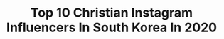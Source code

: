 ---
title: Top 10 Christian Instagram Influencers In South Korea In 2020
description: >-
  Find top christian Instagram influencers in South Korea in 2020. Most popular hashtags: #kimbokyung #day #jungyonghwa #vogueexclusive.
platform: Instagram
profiles:
  - username: "christiansgallery"
    fullname: >-
      christiansgallery
    location: "South Korea"
    followers: 12175
    engagement: 2128
    commentsToLikes: 0.005308
    id: ck9wfs3zrqah60j78lhhq1iaj
    verified: false
    hashtags: ""
  - username: "come2david"
    fullname: >-
      정준구
    location: "South Korea"
    followers: 291024
    engagement: 444
    commentsToLikes: 0.008162
    id: ck0w1k4lvjqz90i19vph5do8v
    verified: false
    hashtags: "#darkselfiechallenge, #earthday, #quarantine, #thailand"
  - username: "ashiessi"
    fullname: >-
      ashie!🧃
    location: "South Korea"
    followers: 10934
    engagement: 4839
    commentsToLikes: 0.012848
    id: ck0uekpwhlibk0i196vbxmfr0
    verified: false
    hashtags: "#haikyuu, #yaomomo, #mirko, #creeperawwman"
  - username: "bewhy.meshasoulja"
    fullname: >-
      Neo christian
    location: "South Korea"
    followers: 735160
    engagement: 348
    commentsToLikes: 0.015735
    id: ck5btk17og3rn0i11fli4uftj
    verified: true
    hashtags: "#socialdistancing, #bewhytoronto"
  - username: "leeeesoj"
    fullname: >-
      말씀쓰는 리소글씨🌸
    location: "South Korea"
    followers: 49366
    engagement: 324
    commentsToLikes: 0.007174
    id: ckaot8860uqu10i7827aqr0kc
    verified: false
    hashtags: "#ccm, #welove"
  - username: "hanna91914"
    fullname: >-
      민한나
    location: "South Korea"
    followers: 416675
    engagement: 68
    commentsToLikes: 0.024562
    id: ck5btc5bgfpa80i11hwz00s34
    verified: false
    hashtags: "#mother, #nightwear, #sunnyday, #ootd"
  - username: "eq_1337"
    fullname: >-
      ふろーずんよーぐるとぉ
    location: "South Korea"
    followers: 6333
    engagement: 896
    commentsToLikes: 0.009920
    id: ck0w6xe7yapp50i19gfwtgf8e
    verified: false
    hashtags: "#uniqlou, #portraits, #japanesekimono, #kimono"
  - username: "yoojunglee.fan"
    fullname: >-
      아리엘 🌈
    location: "South Korea"
    followers: 37988
    engagement: 302
    commentsToLikes: 0.008182
    id: ck0vw4lxhs3140i1957ayof85
    verified: false
    hashtags: "#christianlalama, #pups, #bimbaylola, #jinlee"
  - username: "voguekorea"
    fullname: >-
      VOGUE KOREA
    location: "South Korea"
    followers: 1757904
    engagement: 31
    commentsToLikes: 0.004404
    id: ck6ubri1gba360j715k5gqxtc
    verified: true
    hashtags: "#vanav, #serpentboheme, #readytorun, #j12turns20"
  - username: "kpop.soundtrack"
    fullname: >-
      KOREAN OST 🎧🎼🎤
    location: "South Korea"
    followers: 38456
    engagement: 82
    commentsToLikes: 0.006574
    id: ck139sv3ymy8v0i199irzbtze
    verified: false
    hashtags: "#kimhyeyoon, #kimfeel, #kimjaeyoung, #producex101"
---